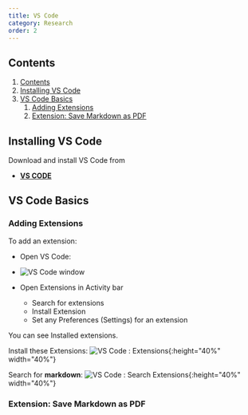```yaml
---
title: VS Code
category: Research
order: 2
---
```


## Contents
1. [Contents](#contents)
2. [Installing VS Code](#installing-vs-code)
3. [VS Code Basics](#vs-code-basics)
   1. [Adding Extensions](#adding-extensions)
   2. [Extension: Save Markdown as PDF](#extension-save-markdown-as-pdf)

## Installing VS Code
Download and install VS Code from
- **[VS CODE](https://code.visualstudio.com)**

## VS Code Basics



### Adding Extensions
To add an extension:
- Open VS Code:
- ![VS Code window](https://scotentsd.github.io/tutorials/images/vscode.png)






- Open Extensions in Activity bar
  - Search for extensions
  - Install Extension
  - Set any Preferences (Settings) for an extension


You can see Installed extensions. 

Install these Extensions: 
![VS Code : Extensions](https://scotentsd.github.io/tutorials/images/installed.png){:height="40%" width="40%"}


Search for **markdown**:
![VS Code : Search Extensions](https://scotentsd.github.io/tutorials/images/extensionsearch.png){:height="40%" width="40%"}

### Extension: Save Markdown as PDF


